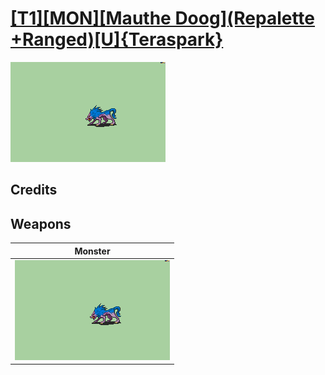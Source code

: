 # [\[T1\]\[MON\]\[Mauthe Doog\]\(Repalette +Ranged\)\[U\]{Teraspark}](../%5BT1%5D%5BMON%5D%5BMauthe%20Doog%5D(Repalette%20+Ranged)%5BU%5D%7BTeraspark%7D)

<img src="./8.%20Monster/Monster_000.png" alt="[T1][MON][Mauthe Doog](Repalette +Ranged)[U]{Teraspark} standing" />

## Credits



## Weapons


|Monster |
|  :---: |
| <img alt="Monster animation" src="./8.%20Monster/Monster.gif" /> |
